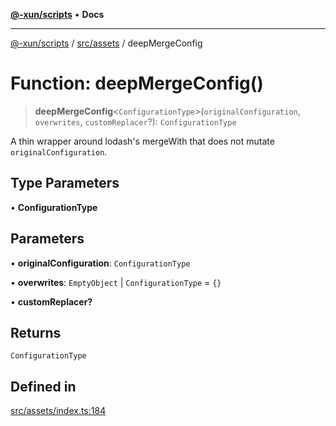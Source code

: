 [**@-xun/scripts**](../../../README.md) • **Docs**

***

[@-xun/scripts](../../../README.md) / [src/assets](../README.md) / deepMergeConfig

# Function: deepMergeConfig()

> **deepMergeConfig**\<`ConfigurationType`\>(`originalConfiguration`, `overwrites`, `customReplacer`?): `ConfigurationType`

A thin wrapper around lodash's mergeWith that does not mutate
`originalConfiguration`.

## Type Parameters

• **ConfigurationType**

## Parameters

• **originalConfiguration**: `ConfigurationType`

• **overwrites**: `EmptyObject` \| `ConfigurationType` = `{}`

• **customReplacer?**

## Returns

`ConfigurationType`

## Defined in

[src/assets/index.ts:184](https://github.com/Xunnamius/xscripts/blob/98c638c52caf3664112e7ea66eccd36ad205df77/src/assets/index.ts#L184)
